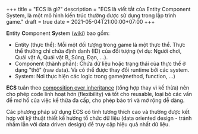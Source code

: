 +++
title = "ECS là gì?"
description = "ECS là viết tắt của Entity Component System, là một mô hình kiến trúc thường được sử dụng trong lập trình game."
draft = true
date = 2021-05-04T21:00:00+07:00
+++

**E**ntity **C**omponent **S**ystem ([wiki][esc]) bao gồm:
- Entity (thực thể): Mỗi một đối tượng trong game là một thực thể. Thực thể thường chỉ chứa định danh (ID) của đối tượng (ví dụ: Người chơi, Quái vật A, Quái vật B, Súng, Đạn, ...).
- Component (thành phần): Chứa dữ liệu hoặc trạng thái của thực thể ở dạng "thô" (raw data). Và có thể được thay đổi runtime bởi các system.
- System: Nơi thực hiện các logic trong game(method, function, ...)

**ECS** tuân theo [composition over inheritance](https://en.wikipedia.org/wiki/Composition_over_inheritance) (tổng hợp thay vì kế thừa) nên cho phép code linh hoạt hơn (flexibility) và tốt cho reusable, loại bỏ các vấn đề mơ hồ của việc kế thừa đa cấp, cho phép bảo trì và mở rộng dễ dàng. 

Các phương pháp sử dụng ECS có tính tương thích cao và thường được kết hợp với kỹ thuật thiết kế hướng tổ chức dữ liệu (data oriented design - tránh nhầm lẫn với data driven design) để truy cập hiệu quả nhất dữ liệu.







[esc]: https://en.wikipedia.org/wiki/Entity_component_system